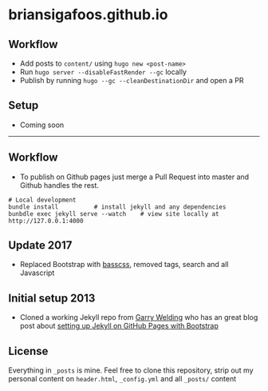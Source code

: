 # briansigafoos.github.io

## Workflow

- Add posts to `content/` using `hugo new <post-name>`
- Run `hugo server --disableFastRender --gc` locally
- Publish by running `hugo --gc --cleanDestinationDir` and open a PR

## Setup

- Coming soon

---

## Workflow

- To publish on Github pages just merge a Pull Request into master and Github handles the rest.

```shell
# Local development
bundle install          # install jekyll and any dependencies
bunbdle exec jekyll serve --watch    # view site locally at http://127.0.0.1:4000
```

## Update 2017

- Replaced Bootstrap with [basscss](http://basscss.com/), removed tags, search and all Javascript

## Initial setup 2013

- Cloned a working Jekyll repo from [Garry Welding](https://github.com/gkwelding) who has an great blog post about [setting up Jekyll on GitHub Pages with Bootstrap](http://in-the-attic.com/2013/01/04/building-a-blog-using-jekyll-bootstrap-and-github-pages-a-beginners-guide/)

## License

Everything in `_posts` is mine.
Feel free to clone this repository, strip out my personal content on `header.html`, `_config.yml` and all `_posts/` content
